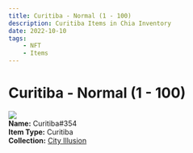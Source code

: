 ```yaml
---
title: Curitiba - Normal (1 - 100)
description: Curitiba Items in Chia Inventory
date: 2022-10-10
tags:
    - NFT
    - Items
---
```


# Curitiba - Normal (1 - 100)
<div class="item_thumbnail">
<img loading="lazy" src="https://rtqk3hnfis6c3eznhoqbikiqv6o2mxfhlhtaikfsuqv2qkguq2aq.arweave.net/jOCtnaVEvC2TLTugFCkQr52mXKdZ5gQosqQrqCjUhoE"><br/>
<div><strong>Name:</strong> Curitiba#354</div>
<div><strong>Item Type:</strong> Curitiba</div>
<div><strong>Collection:</strong> <a href="https://www.spacescan.io/xch/nft/collection/col1lend2dcn558km4wcwta4xnkfv3xpcmlp9kyt0m909emvfxechlyqdl5ndg">City Illusion</a></div>
</div>

